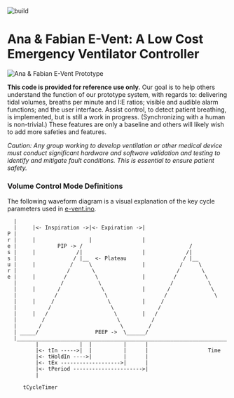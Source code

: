 ![build](https://github.com/mit-drl/e-vent/workflows/build/badge.svg)

# Ana & Fabian E-Vent: A Low Cost Emergency Ventilator Controller

![Ana & Fabian E-Vent Prototype](https://user-images.githubusercontent.com/16824476/88730116-fb048400-d0fa-11ea-99b5-57d68edc3b47.jpeg)

**This code is provided for reference use only.** Our goal is to help others understand the function of our prototype system, with regards to: delivering tidal volumes, breaths per minute and I:E ratios; visible and audible alarm functions; and the user interface. Assist control, to detect patient breathing, is implemented, but is still a work in progress. (Synchronizing with a human is non-trivial.) These features are only a baseline and others will likely wish to add more safeties and features.
 
_Caution: Any group working to develop ventilation or other medical device must conduct significant hardware and software validation and testing to identify and mitigate fault conditions. This is essential to ensure patient safety._



### Volume Control Mode Definitions
The following waveform diagram is a visual explanation of the key cycle parameters used in [e-vent.ino](e-vent.ino).

      |                                                                    
      |     |<- Inspiration ->|<- Expiration ->|                           
    P |                                                                    
    r |     |                 |                |                           
    e |             PIP -> /                                  /            
    s |     |             /|                   |             /|            
    s |                  / |__  <- Plateau                  / |__          
    u |     |           /     \                |           /     \         
    r |                /       \                          /       \        
    e |     |         /         \              |         /         \       
      |              /           \                      /           \      
      |     |       /             \            |       /             \     
      |            /               \                  /               \    
      |     |     /                 \          |     /                     
      |          /                   \              /                      
      |     |   /                     \        |   /                       
      |        /                       \          /                        
      |       /                         \        /                         
      | _____/                  PEEP ->  \______/                          
      |___________________________________________________________________ 
             |             |  |          |      |                          
             |<- tIn ----->|  |          |      |                   Time   
             |<- tHoldIn ---->|          |      |                          
             |<- tEx ------------------->|      |                          
             |<- tPeriod ---------------------->|                          
             |                                                             
                                                                           
         tCycleTimer                                                       

